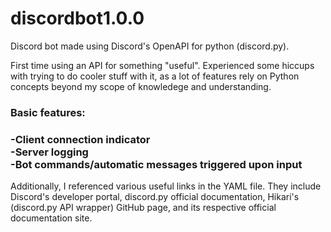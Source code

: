 # discordbot1.0.0
Discord bot made using Discord's OpenAPI for python (discord.py).
 
First time using an API for something "useful". Experienced some hiccups with trying to do cooler stuff with it, as a lot of features rely on Python concepts beyond my scope of knowledege and understanding.

### Basic features:
### -Client connection indicator<br>-Server logging<br>-Bot commands/automatic messages triggered upon input

Additionally, I referenced various useful links in the YAML file. They include Discord's developer portal, discord.py official documentation, Hikari's (discord.py API wrapper) GitHub page, and its respective official documentation site.
